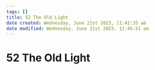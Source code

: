 ```yaml
---
tags: []
title: 52 The Old Light
date created: Wednesday, June 21st 2023, 11:42:35 am
date modified: Wednesday, June 21st 2023, 11:45:51 am
---
```


# 52 The Old Light
